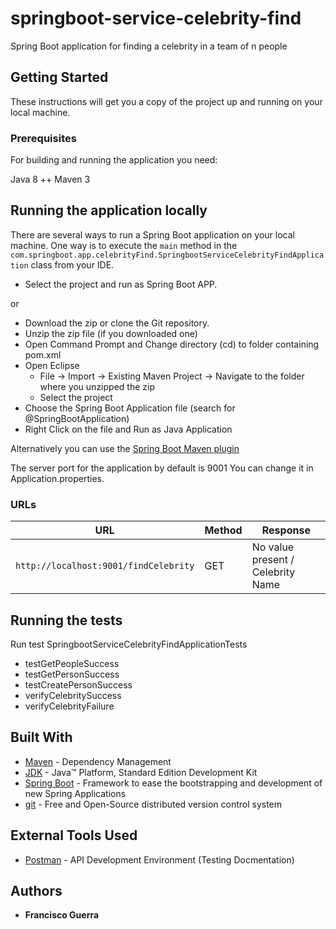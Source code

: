 # springboot-service-celebrity-find

Spring Boot application for finding a celebrity in a team of n people

## Getting Started

These instructions will get you a copy of the project up and running on your local machine.

### Prerequisites

For building and running the application you need:

Java 8 ++
Maven 3
## Running the application locally

There are several ways to run a Spring Boot application on your local machine. One way is to execute the `main` method in the `com.springboot.app.celebrityFind.SpringbootServiceCelebrityFindApplication` class from your IDE.


- Select the project and run as Spring Boot APP.

or

- Download the zip or clone the Git repository.
- Unzip the zip file (if you downloaded one)
- Open Command Prompt and Change directory (cd) to folder containing pom.xml
- Open Eclipse 
   - File -> Import -> Existing Maven Project -> Navigate to the folder where you unzipped the zip
   - Select the project
- Choose the Spring Boot Application file (search for @SpringBootApplication)
- Right Click on the file and Run as Java Application

Alternatively you can use the [Spring Boot Maven plugin](https://docs.spring.io/spring-boot/docs/current/reference/html/build-tool-plugins-maven-plugin.html)

The server port for the application by default is 9001
You can change it in Application.properties.

### URLs

|  URL |  Method | Response |
|----------|--------------|--------------|
|`http://localhost:9001/findCelebrity`                           | GET | No value present / Celebrity Name|

## Running the tests

Run test SpringbootServiceCelebrityFindApplicationTests

- testGetPeopleSuccess
- testGetPersonSuccess
- testCreatePersonSuccess
- verifyCelebritySuccess
- verifyCelebrityFailure

## Built With

* 	[Maven](https://maven.apache.org/) - Dependency Management
* 	[JDK](http://www.oracle.com/technetwork/java/javase/downloads/jdk8-downloads-2133151.html) - Java™ Platform, Standard Edition Development Kit 
* 	[Spring Boot](https://spring.io/projects/spring-boot) - Framework to ease the bootstrapping and development of new Spring Applications
* 	[git](https://git-scm.com/) - Free and Open-Source distributed version control system 

## External Tools Used

* [Postman](https://www.getpostman.com/) - API Development Environment (Testing Docmentation)

## Authors

* **Francisco Guerra** 